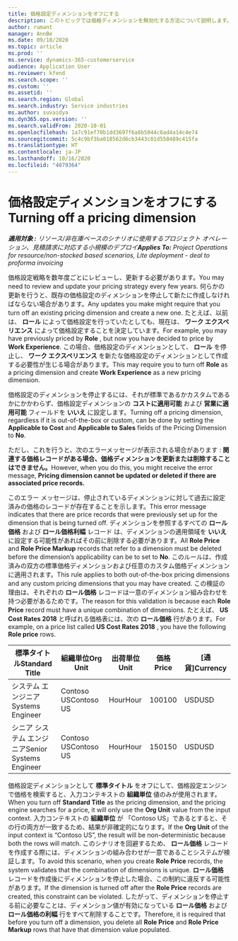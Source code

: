 ```yaml
---
title: 価格設定ディメンションをオフにする
description: このトピックでは価格ディメンションを無効化する方法について説明します。
author: rumant
manager: AnnBe
ms.date: 09/18/2020
ms.topic: article
ms.prod: ''
ms.service: dynamics-365-customerservice
audience: Application User
ms.reviewer: kfend
ms.search.scope: ''
ms.custom: ''
ms.assetid: ''
ms.search.region: Global
ms.search.industry: Service industries
ms.author: suvaidya
ms.dyn365.ops.version: ''
ms.search.validFrom: 2020-10-01
ms.openlocfilehash: 1a7c91ef70b1dd3697f6a8b5044c6ad4a14c4e74
ms.sourcegitcommit: 5c4c9bf3ba018562d6cb3443c01d550489c415fa
ms.translationtype: HT
ms.contentlocale: ja-JP
ms.lasthandoff: 10/16/2020
ms.locfileid: "4079364"
---
```

# <a name="turning-off-a-pricing-dimension"></a><span data-ttu-id="ae62f-103">価格設定ディメンションをオフにする</span><span class="sxs-lookup"><span data-stu-id="ae62f-103">Turning off a pricing dimension</span></span>

<span data-ttu-id="ae62f-104">_**適用対象 :** リソース/非在庫ベースのシナリオに使用するプロジェクト オペレーション、見積請求に対応する小規模のデプロイ_</span><span class="sxs-lookup"><span data-stu-id="ae62f-104">_**Applies To:** Project Operations for resource/non-stocked based scenarios, Lite deployment - deal to proforma invoicing_</span></span>

<span data-ttu-id="ae62f-105">価格設定戦略を数年度ごとにレビューし、更新する必要があります。</span><span class="sxs-lookup"><span data-stu-id="ae62f-105">You may need to review and update your pricing strategy every few years.</span></span> <span data-ttu-id="ae62f-106">何らかの更新を行うと、既存の価格設定のディメンションを停止して新たに作成しなければならない場合があります。</span><span class="sxs-lookup"><span data-stu-id="ae62f-106">Any updates you make might require that you turn off an existing pricing dimension and create a new one.</span></span> <span data-ttu-id="ae62f-107">たとえば、以前は、 **ロール** によって価格設定を行っていたとしても、現在は、 **ワーク エクスペリエンス** によって価格設定することを決定しています。</span><span class="sxs-lookup"><span data-stu-id="ae62f-107">For example, you may have previously priced by **Role** , but now you have decided to price by **Work Experience**.</span></span> <span data-ttu-id="ae62f-108">この場合、価格設定のディメンションとして、 **ロール** を停止し、 **ワーク エクスペリエンス** を新たな価格設定のディメンションとして作成する必要性が生じる場合があります。</span><span class="sxs-lookup"><span data-stu-id="ae62f-108">This may require you to turn off **Role** as a pricing dimension and create **Work Experience** as a new pricing dimension.</span></span> 

<span data-ttu-id="ae62f-109">価格設定のディメンションを停止するには、それが標準であるかカスタムであるかにかかわらず、価格設定ディメンションの **コストに適用可能** および **営業に適用可能** フィールドを **いいえ** に設定します。</span><span class="sxs-lookup"><span data-stu-id="ae62f-109">Turning off a pricing dimension, regardless if it is out-of-the-box or custom, can be done by setting the **Applicable to Cost** and **Applicable to Sales** fields of the Pricing Dimension to **No**.</span></span>

<span data-ttu-id="ae62f-110">ただし、これを行うと、次のエラーメッセージが表示される場合があります : **関連する価格レコードがある場合、価格ディメンションを更新または削除することはできません。**</span><span class="sxs-lookup"><span data-stu-id="ae62f-110">However, when you do this, you might receive the error message, **Pricing dimension cannot be updated or deleted if there are associated price records.**</span></span>

<span data-ttu-id="ae62f-111">このエラー メッセージは、停止されているディメンションに対して過去に設定済みの価格のレコードが存在することを示します。</span><span class="sxs-lookup"><span data-stu-id="ae62f-111">This error message indicates that there are price records that were previously set up for the dimension that is being turned off.</span></span> <span data-ttu-id="ae62f-112">ディメンションを参照するすべての **ロール価格** および **ロール価格利幅** レコード は、ディメンションの適用領域を **いいえ** に設定する可能性があればその前に削除する必要があります。</span><span class="sxs-lookup"><span data-stu-id="ae62f-112">All **Role Price** and **Role Price Markup** records that refer to a dimension must be deleted before the dimension’s applicability can be to set to **No**.</span></span> <span data-ttu-id="ae62f-113">このルールは、作成済みの双方の標準価格ディメンションおよび任意のカスタム価格ディメンションに適用されます。</span><span class="sxs-lookup"><span data-stu-id="ae62f-113">This rule applies to both out-of-the-box pricing dimensions and any custom pricing dimensions that you may have created.</span></span> <span data-ttu-id="ae62f-114">この検証の理由は、それぞれの **ロール価格** レコードは一意のディメンション組み合わせを持つ必要があるためです。</span><span class="sxs-lookup"><span data-stu-id="ae62f-114">The reason for this validation is because each **Role Price** record must have a unique combination of dimensions.</span></span> <span data-ttu-id="ae62f-115">たとえば、 **US Cost Rates 2018** と呼ばれる価格表には、次の **ロール価格** 行があります。</span><span class="sxs-lookup"><span data-stu-id="ae62f-115">For example, on a price list called **US Cost Rates 2018** , you have the following **Role price** rows.</span></span> 

| <span data-ttu-id="ae62f-116">標準タイトル</span><span class="sxs-lookup"><span data-stu-id="ae62f-116">Standard Title</span></span>         | <span data-ttu-id="ae62f-117">組織単位</span><span class="sxs-lookup"><span data-stu-id="ae62f-117">Org Unit</span></span>    |<span data-ttu-id="ae62f-118">出荷単位</span><span class="sxs-lookup"><span data-stu-id="ae62f-118">Unit</span></span>   |<span data-ttu-id="ae62f-119">価格</span><span class="sxs-lookup"><span data-stu-id="ae62f-119">Price</span></span>  |<span data-ttu-id="ae62f-120">[通貨]</span><span class="sxs-lookup"><span data-stu-id="ae62f-120">Currency</span></span>  |
| -----------------------|-------------|-------|-------|----------|
| <span data-ttu-id="ae62f-121">システム エンジニア</span><span class="sxs-lookup"><span data-stu-id="ae62f-121">Systems Engineer</span></span>|<span data-ttu-id="ae62f-122">Contoso US</span><span class="sxs-lookup"><span data-stu-id="ae62f-122">Contoso US</span></span>|<span data-ttu-id="ae62f-123">Hour</span><span class="sxs-lookup"><span data-stu-id="ae62f-123">Hour</span></span>| <span data-ttu-id="ae62f-124">100</span><span class="sxs-lookup"><span data-stu-id="ae62f-124">100</span></span>|<span data-ttu-id="ae62f-125">USD</span><span class="sxs-lookup"><span data-stu-id="ae62f-125">USD</span></span>|
| <span data-ttu-id="ae62f-126">シニア システム エンジニア</span><span class="sxs-lookup"><span data-stu-id="ae62f-126">Senior Systems Engineer</span></span>|<span data-ttu-id="ae62f-127">Contoso US</span><span class="sxs-lookup"><span data-stu-id="ae62f-127">Contoso US</span></span>|<span data-ttu-id="ae62f-128">Hour</span><span class="sxs-lookup"><span data-stu-id="ae62f-128">Hour</span></span>| <span data-ttu-id="ae62f-129">150</span><span class="sxs-lookup"><span data-stu-id="ae62f-129">150</span></span>| <span data-ttu-id="ae62f-130">USD</span><span class="sxs-lookup"><span data-stu-id="ae62f-130">USD</span></span>|


<span data-ttu-id="ae62f-131">価格設定ディメンションとして **標準タイトル** をオフにして、価格設定エンジンで価格を検索すると、入力コンテキストの **組織単位** 値のみが使用されます。</span><span class="sxs-lookup"><span data-stu-id="ae62f-131">When you turn off **Standard Title** as the pricing dimension, and the pricing engine searches for a price, it will only use the **Org Unit** value from the input context.</span></span> <span data-ttu-id="ae62f-132">入力コンテキストの **組織単位** が 「Contoso US」であるとすると、その行の両方が一致するため、結果が非確定的になります。</span><span class="sxs-lookup"><span data-stu-id="ae62f-132">If the **Org Unit** of the input context is “Contoso US”, the result will be non-deterministic because both the rows will match.</span></span> <span data-ttu-id="ae62f-133">このシナリオを回避するため、 **ロール価格** レコードを作成する際には、ディメンションの組み合わせが一意であることシステムが検証します。</span><span class="sxs-lookup"><span data-stu-id="ae62f-133">To avoid this scenario, when you create **Role Price** records, the system validates that the combination of dimensions is unique.</span></span> <span data-ttu-id="ae62f-134">**ロール価格** レコードを作成後にディメンションを停止した場合、この制約に違反する可能性があります。</span><span class="sxs-lookup"><span data-stu-id="ae62f-134">If the dimension is turned off after the **Role Price** records are created, this constraint can be violated.</span></span> <span data-ttu-id="ae62f-135">したがって、ディメンションを停止する前に必要なことは、ディメンション値が有効になっている **ロール価格** および **ロール価格の利幅** 行をすべて削除することです。</span><span class="sxs-lookup"><span data-stu-id="ae62f-135">Therefore, it is required that before you turn off a dimension, you delete all **Role Price** and **Role Price Markup** rows that have that dimension value populated.</span></span>
